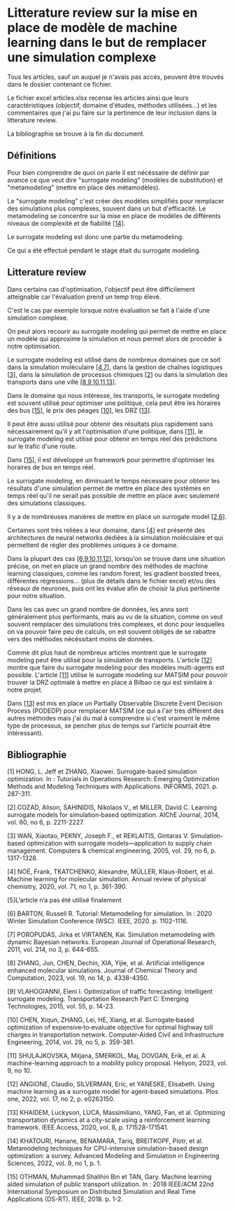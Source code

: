 # Litterature review sur la mise en place de modèle de machine learning dans le but de remplacer une simulation complexe

Tous les articles, sauf un auquel je n'avais pas accès, peuvent être trouvés dans le dossier contenant ce fichier.

Le fichier excel articles.xlsx recense les articles ainsi que leurs caractéristiques (objectif, domaine d'études, méthodes utilisées...) et les commentaires que j'ai pu faire sur la pertinence de leur inclusion dans la litterature review.

La bibliographie se trouve à la fin du document.

## Définitions

Pour bien comprendre de quoi on parle il est nécéssaire de définir par avance ce que veut dire "surrogate modeling" (modèles de substitution) et "metamodeling" (mettre en place des métamodèles).

Le "surrogate modeling" c'est créer des modèles simplifiés pour remplacer des simulations plus complexes, souvent dans un but d'efficacité. Le metamodeling se concentre sur la mise en place de modèles de différents niveaux de complexité et de fiabilité [[14]](#14).

Le surrogate modeling est donc une partie du metamodeling.

Ce qui a été effectué pendant le stage était du surrogate modeling.

## Litterature review

Dans certains cas d'optimisation, l'objectif peut être difficilement atteignable car l'évaluation prend un temp trop élevé.

C'est le cas par exemple lorsque notre évaluation se fait à l'aide d'une simulation complexe.

On peut alors recourir au surrogate modeling qui permet de mettre en place un modèle qui approxime la simulation et nous permet alors de procéder à notre optimisation.

Le surrogate modeling est utilisé dans de nombreux domaines que ce soit dans la simulation moléculaire [[4,7]](#4), dans la gestion de chaînes logistiques [[3]](#3), dans la simulation de processus chimiques [[2]](#2) ou dans la simulation des transports dans une ville [[8,9,10,11,13]](#8).

Dans le domaine qui nous intéresse, les transports, le surrogate modeling est souvent utilisé pour optimiser une politique, cela peut être les horaires des bus [[15]](#15), le prix des péages [[10]](#10), les DRZ [[13]](#13).

Il peut être aussi utilisé pour obtenir des résultats plus rapidement sans nécessairement qu'il y ait l'optimisation d'une politique, dans [[11]](#11), le surrogate modeling est utilisé pour obtenir en temps réel des prédictions sur le trafic d'une route. 

Dans [[15]](#15), il est développé un framework pour permettre d'optimiser les horaires de bus en temps réel.

Le surrogate modeling, en diminuant le temps nécessaire pour obtenir les résultats d'une simulation permet de mettre en place des systèmes en temps réel qu'il ne serait pas possible de mettre en place avec seulement des simulations classiques.

Il y a de nombreuses manières de mettre en place un surrogate model [[2,6]](#2). 

Certaines sont très reliées à leur domaine, dans [[4]](#4) est présenté des architectures de neural networks dédiées à la simulation moléculaire et qui permettent de régler des problèmes uniques à ce domaine. 

Dans la plupart des cas [[6,9,10,11,12]](#6), lorsqu'on se trouve dans une situation précise, on met en place un grand nombre des méthodes de machine learning classiques, comme les random forest, les gradient boosted trees, différentes régressions... (plus de détails dans le fichier excel) et/ou des réseaux de neurones, puis ont les évalue afin de choisir la plus pertinente pour notre situation.

Dans les cas avec un grand nombre de données, les anns sont généralement plus performants, mais au vu de la situation, comme on veut souvent remplacer des simulations très complexes, et donc pour lesquelles on va pouvoir faire peu de calculs, on est souvent obligés de se rabattre vers des méthodes nécéssitant moins de données.

Comme dit plus haut de nombreux articles montrent que le surrogate modeling peut être utilisé pour la simulation de transports.
L'article [[12]](#12) montre que faire du surrogate modeling pour des modèles multi-agents est possible.
L'article [[11]](#11) utilise le surrogate modeling sur MATSIM pour pouvoir trouver la DRZ optimale à mettre en place à Bilbao ce qui est similaire à notre projet.

Dans [[13]](#13) est mis en place un Partially Observable Discrete Event Decision Process (PODEDP) pour remplacer MATSIM (ce qui a l'air très différent des autres méthodes mais j'ai du mal à comprendre si c'est vraiment le même type de processus, se pencher plus de temps sur l'article pourrait être intéressant).

## Bibliographie

<a name="1"></a>
[1] HONG, L. Jeff et ZHANG, Xiaowei. Surrogate-based simulation optimization. In : Tutorials in Operations Research: Emerging Optimization Methods and Modeling Techniques with Applications. INFORMS, 2021. p. 287-311.

<a name="2"></a>
[2] COZAD, Alison, SAHINIDIS, Nikolaos V., et MILLER, David C. Learning surrogate models for simulation‐based optimization. AIChE Journal, 2014, vol. 60, no 6, p. 2211-2227.

<a name="3"></a>
[3] WAN, Xiaotao, PEKNY, Joseph F., et REKLAITIS, Gintaras V. Simulation-based optimization with surrogate models—application to supply chain management. Computers & chemical engineering, 2005, vol. 29, no 6, p. 1317-1328.

<a name="4"></a>
[4] NOÉ, Frank, TKATCHENKO, Alexandre, MÜLLER, Klaus-Robert, et al. Machine learning for molecular simulation. Annual review of physical chemistry, 2020, vol. 71, no 1, p. 361-390.

<a name="5"></a>
[5]L’article n’a pas été utilisé finalement

<a name="6"></a>
[6] BARTON, Russell R. Tutorial: Metamodeling for simulation. In : 2020 Winter Simulation Conference (WSC). IEEE, 2020. p. 1102-1116.

<a name="7"></a>
[7] POROPUDAS, Jirka et VIRTANEN, Kai. Simulation metamodeling with dynamic Bayesian networks. European Journal of Operational Research, 2011, vol. 214, no 3, p. 644-655.

<a name="8"></a>
[8] ZHANG, Jun, CHEN, Dechin, XIA, Yijie, et al. Artificial intelligence enhanced molecular simulations. Journal of Chemical Theory and Computation, 2023, vol. 19, no 14, p. 4338-4350.

<a name="9"></a>
[9] VLAHOGIANNI, Eleni I. Optimization of traffic forecasting: Intelligent surrogate modeling. Transportation Research Part C: Emerging Technologies, 2015, vol. 55, p. 14-23.

<a name="10"></a>
[10] CHEN, Xiqun, ZHANG, Lei, HE, Xiang, et al. Surrogate‐based optimization of expensive‐to‐evaluate objective for optimal highway toll charges in transportation network. Computer‐Aided Civil and Infrastructure Engineering, 2014, vol. 29, no 5, p. 359-381.

<a name="11"></a>
[11] SHULAJKOVSKA, Miljana, SMERKOL, Maj, DOVGAN, Erik, et al. A machine-learning approach to a mobility policy proposal. Heliyon, 2023, vol. 9, no 10.

<a name="12"></a>
[12] ANGIONE, Claudio, SILVERMAN, Eric, et YANESKE, Elisabeth. Using machine learning as a surrogate model for agent-based simulations. Plos one, 2022, vol. 17, no 2, p. e0263150.

<a name="13"></a>
[13] KHAIDEM, Luckyson, LUCA, Massimiliano, YANG, Fan, et al. Optimizing transportation dynamics at a city-scale using a reinforcement learning framework. IEEE Access, 2020, vol. 8, p. 171528-171541.

<a name="14"></a>
[14] KHATOURI, Hanane, BENAMARA, Tariq, BREITKOPF, Piotr, et al. Metamodeling techniques for CPU-intensive simulation-based design optimization: a survey. Advanced Modeling and Simulation in Engineering Sciences, 2022, vol. 9, no 1, p. 1.

<a name="15"></a>
[15] OTHMAN, Muhammad Shalihin Bin et TAN, Gary. Machine learning aided simulation of public transport utilization. In : 2018 IEEE/ACM 22nd International Symposium on Distributed Simulation and Real Time Applications (DS-RT). IEEE, 2018. p. 1-2.


